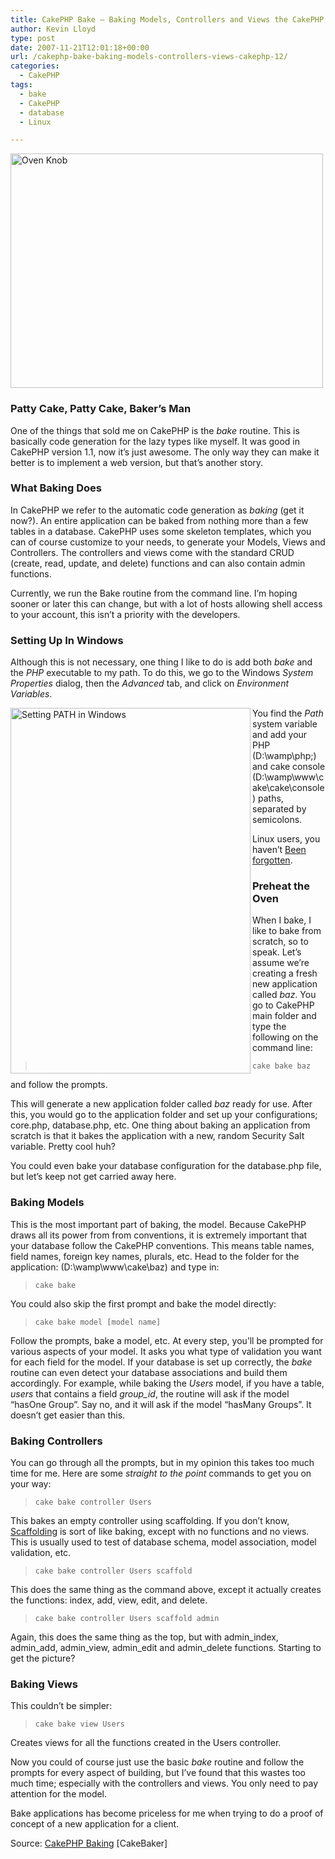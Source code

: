 ```yaml
---
title: CakePHP Bake – Baking Models, Controllers and Views the CakePHP 1.2 Way
author: Kevin Lloyd
type: post
date: 2007-11-21T12:01:18+00:00
url: /cakephp-bake-baking-models-controllers-views-cakephp-12/
categories:
  - CakePHP
tags:
  - bake
  - CakePHP
  - database
  - Linux

---
```

<img class="imageframe" src="https://i1.wp.com/webdevelopment2.com/wp-content/uploads/oven-knob2.jpg?resize=500%2C375&#038;ssl=1" alt="Oven Knob" width="500" height="375" data-recalc-dims="1" />

### Patty Cake, Patty Cake, Baker&#8217;s Man

One of the things that sold me on CakePHP is the _bake_ routine. This is basically code generation for the lazy types like myself. It was good in CakePHP version 1.1, now it&#8217;s just awesome. The only way they can make it better is to implement a web version, but that&#8217;s another story.

### What Baking Does

In CakePHP we refer to the automatic code generation as _baking_ (get it now?). An entire application can be baked from nothing more than a few tables in a database. CakePHP uses some skeleton templates, which you can of course customize to your needs, to generate your Models, Views and Controllers. The controllers and views come with the standard CRUD (create, read, update, and delete) functions and can also contain admin functions.

Currently, we run the Bake routine from the command line. I&#8217;m hoping sooner or later this can change, but with a lot of hosts allowing shell access to your account, this isn&#8217;t a priority with the developers.

### Setting Up In Windows

Although this is not necessary, one thing I like to do is add both _bake_ and the _PHP_ executable to my path. To do this, we go to the Windows _System Properties_ dialog, then the _Advanced_ tab, and click on _Environment Variables_.
  
<img class="imageframe" src="https://i0.wp.com/webdevelopment2.com/wp-content/uploads/system-variables.png?resize=384%2C585&#038;ssl=1" alt="Setting PATH in Windows" width="384" height="585" align="left" data-recalc-dims="1" />
  
You find the _Path_ system variable and add your PHP (D:\wamp\php;) and cake console (D:\wamp\www\cake\cake\console) paths, separated by semicolons.

Linux users, you haven&#8217;t [Been forgotten][1].

### Preheat the Oven

When I bake, I like to bake from scratch, so to speak. Let&#8217;s assume we&#8217;re creating a fresh new application called _baz_. You go to CakePHP main folder and type the following on the command line:

> `cake bake baz`

and follow the prompts.
  
This will generate a new application folder called _baz_ ready for use. After this, you would go to the application folder and set up your configurations; core.php, database.php, etc. One thing about baking an application from scratch is that it bakes the application with a new, random Security Salt variable. Pretty cool huh?

You could even bake your database configuration for the database.php file, but let&#8217;s keep not get carried away here.

### Baking Models

This is the most important part of baking, the model. Because CakePHP draws all its power from from conventions, it is extremely important that your database follow the CakePHP conventions. This means table names, field names, foreign key names, plurals, etc. Head to the folder for the application: (D:\wamp\www\cake\baz) and type in:

> `cake bake`

You could also skip the first prompt and bake the model directly:

> `cake bake model [model name]`

Follow the prompts, bake a model, etc. At every step, you&#8217;ll be prompted for various aspects of your model. It asks you what type of validation you want for each field for the model. If your database is set up correctly, the _bake_ routine can even detect your database associations and build them accordingly. For example, while baking the _Users_ model, if you have a table, _users_ that contains a field _group_id_, the routine will ask if the model &#8220;hasOne Group&#8221;. Say no, and it will ask if the model &#8220;hasMany Groups&#8221;. It doesn&#8217;t get easier than this.

### Baking Controllers

You can go through all the prompts, but in my opinion this takes too much time for me. Here are some _straight to the point_ commands to get you on your way:

> `cake bake controller Users`

This bakes an empty controller using scaffolding. If you don&#8217;t know, [Scaffolding][2] is sort of like baking, except with no functions and no views. This is usually used to test of database schema, model association, model validation, etc.

> `cake bake controller Users scaffold`

This does the same thing as the command above, except it actually creates the functions: index, add, view, edit, and delete.

> `cake bake controller Users scaffold admin`

Again, this does the same thing as the top, but with admin\_index, admin\_add, admin\_view, admin\_edit and admin_delete functions. Starting to get the picture?

### Baking Views

This couldn&#8217;t be simpler:

> `cake bake view Users`

Creates views for all the functions created in the Users controller.

Now you could of course just use the basic _bake_ routine and follow the prompts for every aspect of building, but I&#8217;ve found that this wastes too much time; especially with the controllers and views. You only need to pay attention for the model.

Bake applications has become priceless for me when trying to do a proof of concept of a new application for a client.

Source: [CakePHP Baking][3] [CakeBaker]

 [1]: http://www.troubleshooters.com/linux/prepostpath.htm
 [2]: http://manual.cakephp.org/chapter/scaffolding
 [3]: http://cakebaker.42dh.com/tags/bake/
